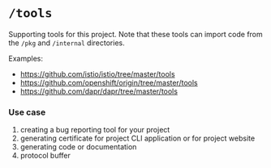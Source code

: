 # `/tools`

Supporting tools for this project. Note that these tools can import code from the `/pkg` and `/internal` directories.

Examples:

* https://github.com/istio/istio/tree/master/tools
* https://github.com/openshift/origin/tree/master/tools
* https://github.com/dapr/dapr/tree/master/tools

### Use case

1. creating a bug reporting tool for your project
2. generating certificate for project CLI application or for project website
3. generating code or documentation
4. protocol buffer

